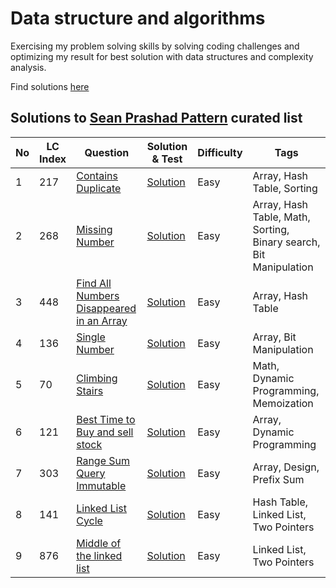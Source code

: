 # Data structure and algorithms

Exercising my problem solving skills by solving coding challenges and optimizing my result for best solution with data structures and complexity analysis.

Find solutions [here](https://github.com/blossom-babs/Data-structures-and-algorithm/blob/main/leetcode)

## Solutions to [Sean Prashad Pattern](https://seanprashad.com/leetcode-patterns/) curated list

| No | LC Index | Question | Solution & Test | Difficulty | Tags |
| -- | -------- | -------- | --------------- | ---------- | ---- |
| 1 | 217 | [Contains Duplicate](https://leetcode.com/problems/contains-duplicate/) | [Solution](https://github.com/blossom-babs/Data-structures-and-algorithm/blob/main/leetcode/python/sean-prashad/1-containsDups.py) | Easy | Array, Hash Table, Sorting |
| 2 | 268 | [Missing Number](https://leetcode.com/problems/missing-number/) | [Solution](https://github.com/blossom-babs/Data-structures-and-algorithm/blob/main/leetcode/python/sean-prashad/2-missingNumber.py) | Easy | Array, Hash Table, Math, Sorting, Binary search, Bit Manipulation |
| 3 | 448 | [ Find All Numbers Disappeared in an Array](https://leetcode.com/problems/find-all-numbers-disappeared-in-an-array/) | [Solution](https://github.com/blossom-babs/Data-structures-and-algorithm/blob/main/leetcode/python/sean-prashad/3-findDisappearedNumbers.py) | Easy | Array, Hash Table |
| 4 | 136 | [Single Number](https://leetcode.com/problems/single-number/submissions/) | [Solution](https://github.com/blossom-babs/Data-structures-and-algorithm/blob/main/leetcode/python/sean-prashad/4-singleNumber.py) | Easy | Array, Bit Manipulation |
| 5 | 70 | [Climbing Stairs](https://leetcode.com/problems/climbing-stairs/) | [Solution](https://github.com/blossom-babs/Data-structures-and-algorithm/blob/main/leetcode/python/sean-prashad/5-climbingStairs.py) | Easy | Math, Dynamic Programming, Memoization |
| 6 | 121 | [Best Time to Buy and sell stock](https://leetcode.com/problems/best-time-to-buy-and-sell-stock/) | [Solution](https://github.com/blossom-babs/Data-structures-and-algorithm/blob/main/leetcode/python/sean-prashad/6-bestTimeToSell.py) | Easy | Array, Dynamic Programming |
| 7 | 303 | [Range Sum Query Immutable](https://leetcode.com/problems/range-sum-query-immutable/) | [Solution](https://github.com/blossom-babs/Data-structures-and-algorithm/blob/main/leetcode/python/sean-prashad/7-rangeSumQuery.py) | Easy | Array, Design,  Prefix Sum |
| 8 | 141 | [Linked List Cycle](https://leetcode.com/problems/linked-list-cycle/) | [Solution](https://github.com/blossom-babs/Data-structures-and-algorithm/blob/main/leetcode/python/sean-prashad/8-hasCycle.py) | Easy | Hash Table, Linked List, Two Pointers |
| 9 | 876 | [Middle of the linked list](https://leetcode.com/problems/middle-of-the-linked-list/) | [Solution](https://github.com/blossom-babs/Data-structures-and-algorithm/blob/main/leetcode/python/sean-prashad/9-middleLinkedList.py) | Easy | Linked List, Two Pointers |